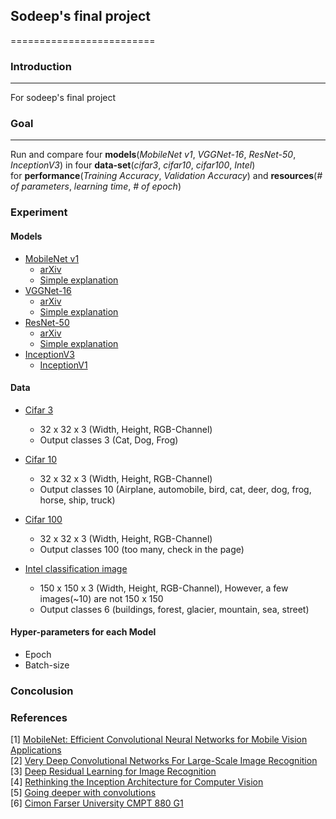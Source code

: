 ## Sodeep's final project
=========================

### Introduction
----------------


For sodeep's final project

### Goal
--------
Run and compare four **models**(*MobileNet v1*, *VGGNet-16*, *ResNet-50*, *InceptionV3*) in four **data-set**(*cifar3*, *cifar10*, *cifar100*, *Intel*)  
for **performance**(*Training Accuracy*, *Validation Accuracy*) and **resources**(*# of parameters*, *learning time*, *# of epoch*)

### Experiment

#### Models
* [MobileNet v1](https://arxiv.org/pdf/1704.04861.pdf)
  * [arXiv](https://arxiv.org/abs/1704.04861)
  * [Simple explanation](https://deepmi.me/deeplearning/74/)
* [VGGNet-16](https://arxiv.org/pdf/1409.1556.pdf)
  * [arXiv](https://arxiv.org/abs/1409.1556)
  * [Simple explanation](https://m.blog.naver.com/PostView.nhn?blogId=laonple&logNo=220738560542&proxyReferer=https%3A%2F%2Fwww.google.com%2F)
* [ResNet-50](https://arxiv.org/pdf/1512.03385.pdf)
  * [arXiv](https://arxiv.org/abs/1512.03385)
  * [Simple explanation](https://m.blog.naver.com/PostView.nhn?blogId=laonple&logNo=221259295035&proxyReferer=https%3A%2F%2Fwww.google.com%2F)
* [InceptionV3](https://www.cv-foundation.org/openaccess/content_cvpr_2016/papers/Szegedy_Rethinking_the_Inception_CVPR_2016_paper.pdf)
  * [InceptionV1](https://arxiv.org/pdf/1409.4842.pdf)

#### Data
* [Cifar 3](https://coursys.sfu.ca/2019sp-cmpt-880-g1/pages/Homework2_data.zip)
  * 32 x 32 x 3 (Width, Height, RGB-Channel)
  * Output classes 3 (Cat, Dog, Frog)

* [Cifar 10](https://www.cs.toronto.edu/~kriz/cifar.html)
  * 32 x 32 x 3 (Width, Height, RGB-Channel)
  * Output classes 10 (Airplane, automobile, bird, cat, deer, dog, frog, horse, ship, truck)

* [Cifar 100](https://www.cs.toronto.edu/~kriz/cifar.html)
  * 32 x 32 x 3 (Width, Height, RGB-Channel)
  * Output classes 100 (too many, check in the page)

* [Intel classification image](https://www.kaggle.com/puneet6060/intel-image-classification)
  * 150 x 150 x 3 (Width, Height, RGB-Channel), However, a few images(~10) are not 150 x 150 
  * Output classes 6 (buildings, forest, glacier, mountain, sea, street)

#### Hyper-parameters for each Model
* Epoch
* Batch-size

### Concolusion

### References
[1] [MobileNet: Efficient Convolutional Neural Networks for Mobile Vision Applications](https://arxiv.org/pdf/1704.04861.pdf)  
[2] [Very Deep Convolutional Networks For Large-Scale Image Recognition](https://arxiv.org/pdf/1409.1556.pdf)  
[3] [Deep Residual Learning for Image Recognition](https://arxiv.org/pdf/1512.03385.pdf)  
[4] [Rethinking the Inception Architecture for Computer Vision](https://www.cv-foundation.org/openaccess/content_cvpr_2016/papers/Szegedy_Rethinking_the_Inception_CVPR_2016_paper.pdf)  
[5] [Going deeper with convolutions](https://arxiv.org/pdf/1409.4842.pdf)  
[6] [Cimon Farser University CMPT 880 G1](https://coursys.sfu.ca/2019sp-cmpt-880-g1/pages/)